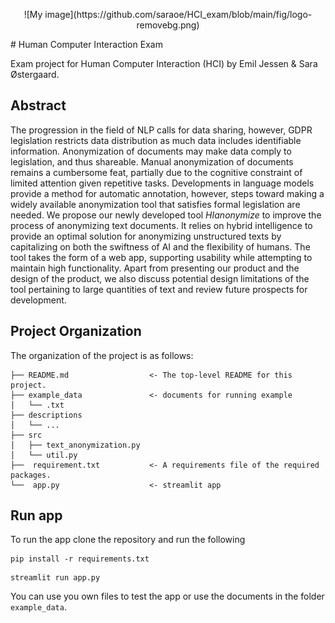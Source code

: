 <p align="center">
![My image](https://github.com/saraoe/HCI_exam/blob/main/fig/logo-removebg.png)
</p>
# Human Computer Interaction Exam

Exam project for Human Computer Interaction (HCI) by Emil Jessen &amp; Sara Østergaard.

## Abstract
The progression in the field of NLP calls for data sharing, however, GDPR legislation restricts data distribution as much data includes identifiable information. Anonymization of documents may make data comply to legislation, and thus shareable. Manual anonymization of documents remains a cumbersome feat, partially due to the cognitive constraint of limited attention given repetitive tasks. Developments in language models provide a method for automatic annotation, however, steps toward making a widely available anonymization tool that satisfies formal legislation are needed.
We propose our newly developed tool _HIanonymize_ to improve the process of anonymizing text documents. It relies on hybrid intelligence to provide an optimal solution for anonymizing unstructured texts by capitalizing on both the swiftness of AI and the flexibility of humans. The tool takes the form of a web app, supporting usability while attempting to maintain high functionality.
Apart from presenting our product and the design of the product, we also discuss potential design limitations of the tool pertaining to large quantities of text and review future prospects for development.

## Project Organization
The organization of the project is as follows:

```
├── README.md                  <- The top-level README for this project.
├── example_data               <- documents for running example   
│   └── .txt
├── descriptions
│   └── ...    
├── src   
│   ├── text_anonymization.py                 
│   └── util.py
├──  requirement.txt           <- A requirements file of the required packages.
└──  app.py                    <- streamlit app
```

## Run app
To run the app clone the repository and run the following
```
pip install -r requirements.txt
```

```
streamlit run app.py
```

You can use you own files to test the app or use the documents in the folder ```example_data```.
